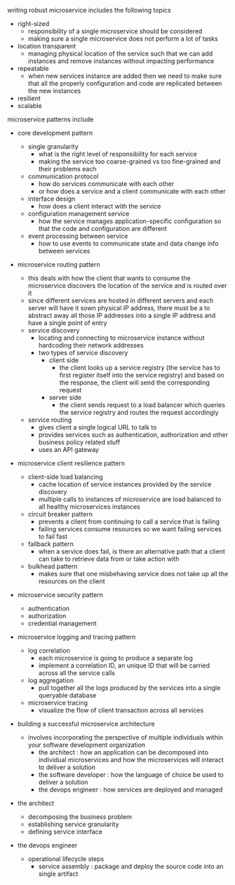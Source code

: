 writing robust microservice includes the following topics 
- right-sized
	- responsibility of a single microservice should be considered
	- making sure a single microservice does not perform a lot of tasks 
- location transparent 
	- managing physical location of the service such that we can add instances and remove instances without impacting performance 
- repeatable 
	- when new services instance are added then we need to make sure that all the properly configuration and code are replicated between the new instances 
- resilient
- scalable

microservice patterns include 
- core development pattern 
	- single granularity  
		- what is the right level of responsibility for each service 
		- making the service too coarse-grained vs too fine-grained and their problems each
	- communication protocol 
		- how do services communicate with each other
		- or how does a service and a client communicate with each other
	- interface design 
		- how does a client interact with the service 
	- configuration management service 
		- how the service manages application-specific configuration so that the code and configuration are different
	- event processing between service
		- how to use events to communicate state and data change info between services
- microservice routing pattern
	- this deals with how the client that wants to consume the microservice discovers the location of the service and is routed over it 
	- since different services are hosted in different servers and each server will have it sown physical IP address, there must be a to abstract away all those IP addresses into a single IP address and have a single point of entry
	- service discovery 
		- locating and connecting to microservice instance without hardcoding their network addresses
		- two types of service discovery
			- client side 
				- the client looks up a service registry (the service has to first register itself into the service registry) and based on the response, the client will send the corresponding request
			- server side
				- the client sends request to a load balancer which queries the service registry and routes the request accordingly
	- service routing
		- gives client a single logical URL to talk to
		- provides services such as authentication, authorization and other business policy related stuff
		- uses an API gateway
- microservice client resilience pattern
	- client-side load balancing 
		- cache location of service instances provided by the service discovery
		- multiple calls to instances of microservice are load balanced to all healthy microservices instances
	- circuit breaker pattern
		- prevents a client from continuing to call a service that is failing 
		- failing services consume resources so we want failing services to fail fast
	- fallback pattern 
		- when a service does fail, is there an alternative path that a client can take to retrieve data from or take action with 
	- bulkhead pattern
		- makes sure that one misbehaving service does not take up all the resources on the client
- microservice security pattern 
	- authentication
	- authorization
	- credential management
- microservice logging and tracing pattern 
	- log correlation 
		- each microservice is going to produce a separate log 
		- implement a correlation ID, an unique ID that will be carried across all the service calls 
	- log aggregation 
		- pull together all the logs produced by the services into a single queryable database 
	- microservice tracing
		- visualize the flow of client transaction across all services 


- building a successful microservice architecture 
	- involves incorporating the perspective of multiple individuals within your software development organization 
		- the architect : how an application can be decomposed into individual microservices and how the microservices will interact to deliver a solution
		- the software developer : how the language of choice be used to deliver a solution
		- the devops engineer : how services are deployed and managed 
- the architect 
	- decomposing the business problem 
	- establishing service granularity 
	- defining service interface 
- the devops engineer 
	- operational lifecycle steps
		- service assembly : package and deploy the source code into an single artifact 
